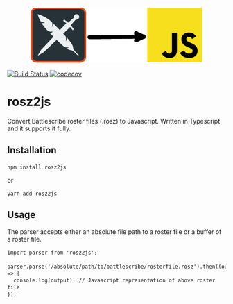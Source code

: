 <p align="center">
  <img src="https://github.com/githug/images/blob/master/rosz2js.png?raw=true" alt="Rosz2JS">
</p>

[![Build Status](https://travis-ci.org/GitHug/rosz2js.svg?branch=master)](https://travis-ci.org/GitHug/rosz2js)
[![codecov](https://codecov.io/gh/GitHug/rosz2js/branch/master/graph/badge.svg)](https://codecov.io/gh/GitHug/rosz2js)

# rosz2js
Convert Battlescribe roster files (.rosz) to Javascript. Written in Typescript and it supports it fully.

## Installation
```
npm install rosz2js
```
or
```
yarn add rosz2js
```
## Usage
The parser accepts either an absolute file path to a roster file or a buffer of a roster file.

```
import parser from 'rosz2js';

parser.parse('/absolute/path/to/battlescribe/rosterfile.rosz').then((output) => {
  console.log(output); // Javascript representation of above roster file
});
```

